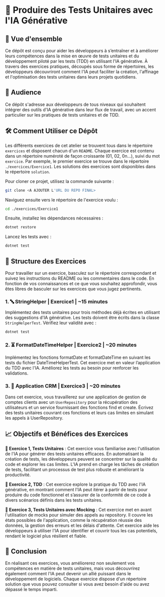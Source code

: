 # 🧪 Produire des Tests Unitaires avec l'IA Générative

## 👀 Vue d'ensemble

Ce dépôt est conçu pour aider les développeurs à s’entraîner et à améliorer leurs compétences dans la mise en œuvre de tests unitaires et du développement piloté par les tests (TDD) en utilisant l'IA générative. À travers des exercices pratiques, découpés sous forme de répertoires, les développeurs découvriront comment l'IA peut faciliter la création, l'affinage et l'optimisation des tests unitaires dans leurs projets quotidiens.

## 👤 Audience

Ce dépôt s'adresse aux développeurs de tous niveaux qui souhaitent intégrer des outils d'IA générative dans leur flux de travail, avec un accent particulier sur les pratiques de tests unitaires et de TDD.

## 🛠️ Comment Utiliser ce Dépôt

Les différents exercices de cet atelier se trouvent tous dans le répertoire `exercices` et disposent chacun d'un `README`. Chaque exercice est contenu dans un répertoire numéroté de façon croissante (01, 02, 0n...), suivi du mot `exercice`. Par exemple, le premier exercice se trouve dans le répertoire `./exercices/Exercice1`. Les solutions des exercices sont disponibles dans le répertoire `solution`.


Pour cloner ce projet, utilisez la commande suivante :

```bash
git clone <A AJOUTER L'URL DU REPO FINAL>
```
Naviguez ensuite vers le répertoire de l'exercice voulu :

```bash
cd ./exercices/Exercice1
```


Ensuite, installez les dépendances nécessaires :
```bash
dotnet restore
```

Lancez les tests avec :

```bash
dotnet test
```

## 🧩 Structure des Exercices
Pour travailler sur un exercice, basculez sur le répertoire correspondant et suivez les instructions du README ou les commentaires dans le code. En fonction de vos connaissances et ce que vous souhaitez approfondir, vous êtes libres de basculer sur les exercices que vous jugez pertinents.


### 1. 🔤 StringHelper | Exercice1 | ~15 minutes
Implémentez des tests unitaires pour trois méthodes déjà écrites en utilisant des suggestions d'IA générative. Les tests doivent être écrits dans la classe `StringHelperTest`. Vérifiez leur validité avec :

```bash
dotnet test
```
### 2. ⏳ FormatDateTimeHelper | Exercice2 | ~20 minutes
Implémentez les fonctions formatDate et formatDateTime en suivant les tests du fichier DateTimeHelperTest. Cet exercice met en valeur l’application du TDD avec l'IA. Améliorez les tests au besoin pour renforcer les validations.

### 3. 👥 Application CRM | Exercice3 | ~20 minutes
Dans cet exercice, vous travaillerez sur une application de gestion de comptes clients avec un `UserRepository` pour la récupération des utilisateurs et un service fournissant des fonctions find et create. Écrivez des tests unitaires couvrant ces fonctions et leurs cas limites en simulant les appels à UserRepository.


## 📈 Objectifs et Bénéfices des Exercices
**📝 Exercice 1, Tests Unitaires** : Cet exercice vous familiarise avec l'utilisation de l'IA pour générer des tests unitaires efficaces. En automatisant la création de tests, les développeurs peuvent se concentrer sur la qualité du code et explorer les cas limites. L'IA prend en charge les tâches de création de tests, facilitant un processus de test plus robuste et améliorant la productivité.

**🧩 Exercice 2, TDD** : Cet exercice explore la pratique du TDD avec l'IA générative, en montrant comment l'IA peut itérer à partir de tests pour produire du code fonctionnel et s’assurer de la conformité de ce code à divers scénarios définis dans les tests unitaires.

**🤖 Exercice 3, Tests Unitaires avec Mocking** : Cet exercice met en avant l'utilisation de mocks pour simuler des appels au repository. Il couvre les états possibles de l'application, comme la récupération réussie des données, la gestion des erreurs et les délais d'attente. Cet exercice aide les développeurs à utiliser l'IA pour identifier et couvrir tous les cas potentiels, rendant le logiciel plus résilient et fiable.

## 🎯 Conclusion
En réalisant ces exercices, vous améliorerez non seulement vos compétences en matière de tests unitaires, mais vous découvrirez également comment l'IA peut devenir un allié puissant dans le développement de logiciels. Chaque exercice dispose d'un répertoire solution que vous pouvez consulter si vous avez besoin d'aide ou avez dépassé le temps imparti.
